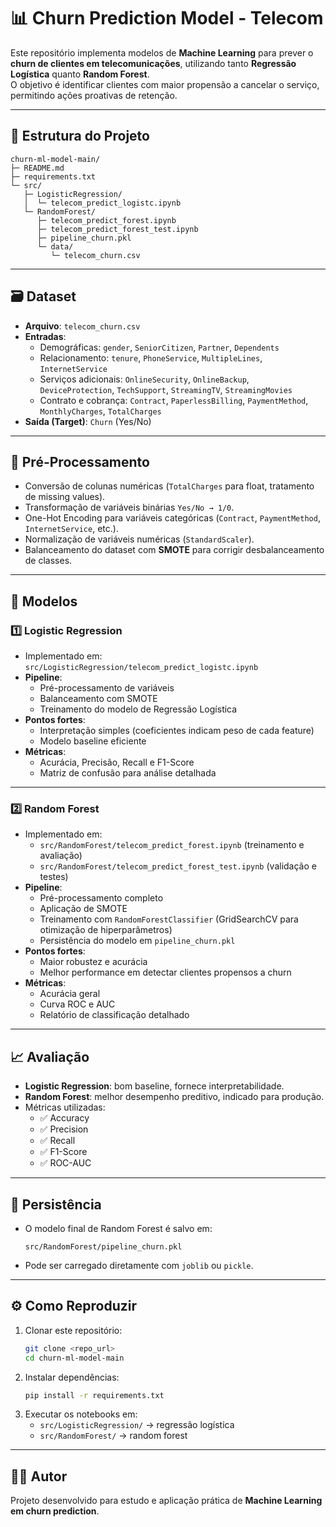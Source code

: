 # 📊 Churn Prediction Model - Telecom

Este repositório implementa modelos de **Machine Learning** para prever o **churn de clientes em telecomunicações**, utilizando tanto **Regressão Logística** quanto **Random Forest**.  
O objetivo é identificar clientes com maior propensão a cancelar o serviço, permitindo ações proativas de retenção.  

---

## 📂 Estrutura do Projeto

```
churn-ml-model-main/
├─ README.md
├─ requirements.txt
└─ src/
   ├─ LogisticRegression/
   │  └─ telecom_predict_logistc.ipynb
   └─ RandomForest/
      ├─ telecom_predict_forest.ipynb
      ├─ telecom_predict_forest_test.ipynb
      ├─ pipeline_churn.pkl
      └─ data/
         └─ telecom_churn.csv
```

---

## 🗃️ Dataset

- **Arquivo**: `telecom_churn.csv`
- **Entradas**:
  - Demográficas: `gender`, `SeniorCitizen`, `Partner`, `Dependents`
  - Relacionamento: `tenure`, `PhoneService`, `MultipleLines`, `InternetService`
  - Serviços adicionais: `OnlineSecurity`, `OnlineBackup`, `DeviceProtection`, `TechSupport`, `StreamingTV`, `StreamingMovies`
  - Contrato e cobrança: `Contract`, `PaperlessBilling`, `PaymentMethod`, `MonthlyCharges`, `TotalCharges`
- **Saída (Target)**: `Churn` (Yes/No)

---

## 🔄 Pré-Processamento

- Conversão de colunas numéricas (`TotalCharges` para float, tratamento de missing values).
- Transformação de variáveis binárias `Yes/No → 1/0`.
- One-Hot Encoding para variáveis categóricas (`Contract`, `PaymentMethod`, `InternetService`, etc.).
- Normalização de variáveis numéricas (`StandardScaler`).
- Balanceamento do dataset com **SMOTE** para corrigir desbalanceamento de classes.

---

## 🤖 Modelos

### 1️⃣ Logistic Regression
- Implementado em: `src/LogisticRegression/telecom_predict_logistc.ipynb`
- **Pipeline**:
  - Pré-processamento de variáveis
  - Balanceamento com SMOTE
  - Treinamento do modelo de Regressão Logística
- **Pontos fortes**:
  - Interpretação simples (coeficientes indicam peso de cada feature)
  - Modelo baseline eficiente
- **Métricas**:
  - Acurácia, Precisão, Recall e F1-Score
  - Matriz de confusão para análise detalhada

---

### 2️⃣ Random Forest
- Implementado em:  
  - `src/RandomForest/telecom_predict_forest.ipynb` (treinamento e avaliação)  
  - `src/RandomForest/telecom_predict_forest_test.ipynb` (validação e testes)
- **Pipeline**:
  - Pré-processamento completo
  - Aplicação de SMOTE
  - Treinamento com `RandomForestClassifier` (GridSearchCV para otimização de hiperparâmetros)
  - Persistência do modelo em `pipeline_churn.pkl`
- **Pontos fortes**:
  - Maior robustez e acurácia
  - Melhor performance em detectar clientes propensos a churn
- **Métricas**:
  - Acurácia geral
  - Curva ROC e AUC
  - Relatório de classificação detalhado

---

## 📈 Avaliação

- **Logistic Regression**: bom baseline, fornece interpretabilidade.
- **Random Forest**: melhor desempenho preditivo, indicado para produção.
- Métricas utilizadas:
  - ✅ Accuracy  
  - ✅ Precision  
  - ✅ Recall  
  - ✅ F1-Score  
  - ✅ ROC-AUC  

---

## 💾 Persistência

- O modelo final de Random Forest é salvo em:
  ```
  src/RandomForest/pipeline_churn.pkl
  ```
- Pode ser carregado diretamente com `joblib` ou `pickle`.

---

## ⚙️ Como Reproduzir

1. Clonar este repositório:
   ```bash
   git clone <repo_url>
   cd churn-ml-model-main
   ```
2. Instalar dependências:
   ```bash
   pip install -r requirements.txt
   ```
3. Executar os notebooks em:
   - `src/LogisticRegression/` → regressão logística
   - `src/RandomForest/` → random forest

---

## 👨‍💻 Autor 
Projeto desenvolvido para estudo e aplicação prática de **Machine Learning em churn prediction**.
